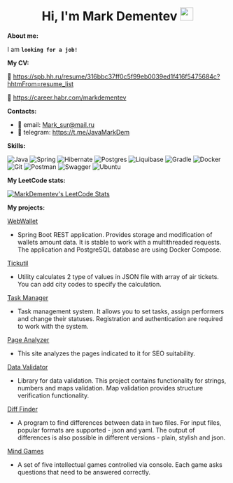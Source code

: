 <div id="header" align="center">
  <h1>
    Hi, I'm Mark Dementev
    <img src="https://media.giphy.com/media/hvRJCLFzcasrR4ia7z/giphy.gif" width="30px"/>
  </h1>
</div>

<b>About me:</b>

I am **```looking for a job!```**

<b>My CV:</b>

📄 https://spb.hh.ru/resume/316bbc37ff0c5f99eb0039ed1f416f5475684c?hhtmFrom=resume_list

📄 https://career.habr.com/markdementev

<b>Contacts:</b>

- 📧 email: Mark_sur@mail.ru
- 📱 telegram: https://t.me/JavaMarkDem

<b>Skills:</b>

![Java](https://img.shields.io/badge/java-%23ED8B00.svg?style=for-the-badge&logo=java&logoColor=white)
![Spring](https://img.shields.io/badge/spring-%236DB33F.svg?style=for-the-badge&logo=spring&logoColor=white)
![Hibernate](https://img.shields.io/badge/hibernate-%238D6748?style=for-the-badge&logo=hibernate&logoColor=white)
![Postgres](https://img.shields.io/badge/postgres-%23316192.svg?style=for-the-badge&logo=postgresql&logoColor=white)
![Liquibase](https://img.shields.io/badge/liquibase-2962FF.svg?style=for-the-badge&logo=liquibase&logoColor=white)
![Gradle](https://img.shields.io/badge/Gradle-02303A.svg?style=for-the-badge&logo=Gradle&logoColor=white)
![Docker](https://img.shields.io/badge/docker-2496ED.svg?style=for-the-badge&logo=docker&logoColor=white)
![Git](https://img.shields.io/badge/git-%23F05033.svg?style=for-the-badge&logo=git&logoColor=white)
![Postman](https://img.shields.io/badge/Postman-FF6C37?style=for-the-badge&logo=postman&logoColor=white)
![Swagger](https://img.shields.io/badge/-Swagger-%23Clojure?style=for-the-badge&logo=swagger&logoColor=white)
![Ubuntu](https://img.shields.io/badge/Ubuntu-E95420?style=for-the-badge&logo=ubuntu&logoColor=white)

<b>My LeetCode stats:</b>

[![MarkDementev's LeetCode Stats](https://leetcode-stats.vercel.app/api?username=MarkDementev&theme=Dark)](https://github.com/JeremyTsaii/leetcode-stats)

<b>My projects:</b>

[WebWallet](https://github.com/MarkDementev/WebWallet)
- Spring Boot REST application. Provides storage and modification of wallets amount data. It is stable to work with a multithreaded requests. The application and PostgreSQL database are using Docker Compose.

[Tickutil](https://github.com/MarkDementev/Tickutil)
- Utility calculates 2 type of values in JSON file with array of air tickets. You can add city codes to specify the calculation.

[Task Manager](https://github.com/MarkDementev/Task-Manager)
- Task management system. It allows you to set tasks, assign performers and change their statuses. Registration and authentication are required to work with the system.

[Page Analyzer](https://github.com/MarkDementev/Page-analyzer)
- This site analyzes the pages indicated to it for SEO suitability.
 
[Data Validator](https://github.com/MarkDementev/Data-validator)
- Library for data validation. This project contains functionality for strings, numbers and maps validation. Map validation provides structure verification functionality.

[Diff Finder](https://github.com/MarkDementev/Diff-finder)
- A program to find differences between data in two files. For input files, popular formats are supported - json and yaml. The output of differences is also possible in different versions - plain, stylish and json.

[Mind Games](https://github.com/MarkDementev/Mind-games)
- A set of five intellectual games controlled via console. Each game asks questions that need to be answered correctly.

